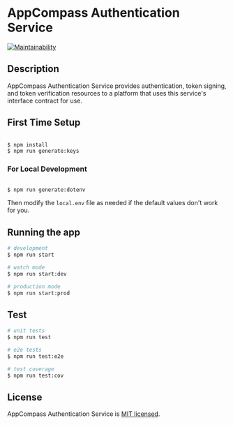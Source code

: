# AppCompass Authentication Service

[![Maintainability](https://api.codeclimate.com/v1/badges/383d7162338e4b28ffc4/maintainability)](https://codeclimate.com/github/appcompass/authentication-microservice/maintainability)

## Description

AppCompass Authentication Service provides authentication, token signing, and token verification resources to a platform that uses this service's interface contract for use.

## First Time Setup

```bash

$ npm install
$ npm run generate:keys

```

### For Local Development

```bash

$ npm run generate:dotenv

```

Then modify the `local.env` file as needed if the default values don't work for you.

## Running the app

```bash
# development
$ npm run start

# watch mode
$ npm run start:dev

# production mode
$ npm run start:prod
```

## Test

```bash
# unit tests
$ npm run test

# e2e tests
$ npm run test:e2e

# test coverage
$ npm run test:cov
```

## License

AppCompass Authentication Service is [MIT licensed](LICENSE).
